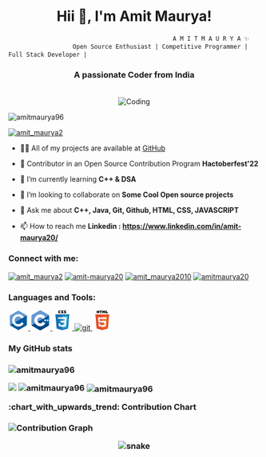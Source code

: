 <h1 align="center">Hii 👋, I'm Amit Maurya! </h1>

                                                  A M I T M A U R Y A ✨
                      Open Source Enthusiast | Competitive Programmer | Full Stack Developer |

<h3 align="center">A passionate Coder from India</h3>
<br>
<div align="center">
<img align="center" alt="Coding" width="400" src="https://cdn.dribbble.com/users/1162077/screenshots/3848914/programmer.gif">
</div>
<p align="left"> <img src="https://komarev.com/ghpvc/?username=amitmaurya96&label=Profile%20views&color=0e75b6&style=flat" alt="amitmaurya96" /> </p>

<p align="left"> <a href="https://twitter.com/amit_maurya2" target="blank"><img src="https://img.shields.io/twitter/follow/amit_maurya2?logo=twitter&style=for-the-badge" alt="amit_maurya2" /></a> </p>

- 👨‍💻 All of my projects are available at [GitHub](https://github.com/amitMaurya96)

- 🔭 Contributor in an Open Source Contribution Program **Hactoberfest'22**

- 🌱 I’m currently learning **C++ & DSA**

- 👯 I’m looking to collaborate on **Some Cool Open source projects**

- 💬 Ask me about **C++, Java, Git, Github, HTML, CSS, JAVASCRIPT**

- 📫 How to reach me **Linkedin : https://www.linkedin.com/in/amit-maurya20/**


<h3 align="left">Connect with me:</h3>
<p align="left">
<a href="https://twitter.com/amit_maurya2" target="blank"><img align="center" src="https://raw.githubusercontent.com/rahuldkjain/github-profile-readme-generator/master/src/images/icons/Social/twitter.svg" alt="amit_maurya2" height="30" width="40" /></a>
<a href="https://www.linkedin.com/in/amit-maurya20/" target="blank"><img align="center" src="https://raw.githubusercontent.com/rahuldkjain/github-profile-readme-generator/master/src/images/icons/Social/linked-in-alt.svg" alt="amit-maurya20" height="30" width="40" /></a>
<a href="https://www.instagram.com/amit_maurya2010/" target="blank"><img align="center" src="https://raw.githubusercontent.com/rahuldkjain/github-profile-readme-generator/master/src/images/icons/Social/instagram.svg" alt="amit_maurya2010" height="30" width="40" /></a>
<a href="https://www.codechef.com/users/amitmaurya20" target="blank"><img align="center" src="https://cdn.jsdelivr.net/npm/simple-icons@3.1.0/icons/codechef.svg" alt="amitmaurya20" height="30" width="40" /></a>
</p>

<h3 align="left">Languages and Tools:</h3>
<p align="left"> <a href="https://www.cprogramming.com/" target="_blank" rel="noreferrer"> <img src="https://raw.githubusercontent.com/devicons/devicon/master/icons/c/c-original.svg" alt="c" width="40" height="40"/> </a> <a href="https://www.w3schools.com/cpp/" target="_blank" rel="noreferrer"> <img src="https://raw.githubusercontent.com/devicons/devicon/master/icons/cplusplus/cplusplus-original.svg" alt="cplusplus" width="40" height="40"/> </a> <a href="https://www.w3schools.com/css/" target="_blank" rel="noreferrer"> <img src="https://raw.githubusercontent.com/devicons/devicon/master/icons/css3/css3-original-wordmark.svg" alt="css3" width="40" height="40"/> </a> <a href="https://git-scm.com/" target="_blank" rel="noreferrer"> <img src="https://www.vectorlogo.zone/logos/git-scm/git-scm-icon.svg" alt="git" width="40" height="40"/> </a> <a href="https://www.w3.org/html/" target="_blank" rel="noreferrer"> <img src="https://raw.githubusercontent.com/devicons/devicon/master/icons/html5/html5-original-wordmark.svg" alt="html5" width="40" height="40"/> </a> </p>

<h3>My GitHub stats<h3>
<p align="left"> <img src="https://komarev.com/ghpvc/?username=amitmaurya96&label=Profile%20views&color=0e75b6&style=flat" alt="amitmaurya96" /> </p>

<p>
  <img width="49%" src="https://github-readme-stats.vercel.app/api?username=amitmaurya96&&show_icons=true&title_color=ffffff&icon_color=bb2acf&text_color=daf7dc&bg_color=151515">
  <img width="49%"   src="https://github-readme-streak-stats.herokuapp.com/?user=amitmaurya96&theme=nightowl&hide_border=true&fire=DD2727" alt="amitmaurya96" />
  <img width="40%" align="center"  src="https://github-readme-stats.vercel.app/api/top-langs?username=amitmaurya96&color=0e75b6&style=flat&theme=nightowl&hide_border=true" alt="amitmaurya96" />
</p>


<summary>:chart_with_upwards_trend: Contribution Chart </summary>
   <br/>
   <img src="https://activity-graph.herokuapp.com/graph?username=amitmaurya96&theme=xcode" alt="Contribution Graph" align="center" />

<p align="center">
  <img src="https://raw.githubusercontent.com/atul1510/amitmaurya96/output/github-contribution-grid-snake.svg" alt="snake"></center>
</p>

